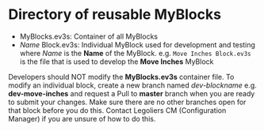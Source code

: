 # Directory of reusable MyBlocks

* MyBlocks.ev3s: Container of all MyBlocks
* _Name_ Block.ev3s: Individual MyBlock used for development and testing where _Name_ is the **Name** of the MyBlock.  e.g. `Move Inches Block.ev3s` is the file that is used to develop the **Move Inches** MyBlock

Developers should NOT modify the **MyBlocks.ev3s** container file.
To modify an individual block, create a new branch named _dev-blockname_ e.g. **dev-move-inches** and request a Pull to **master** branch when you are ready to submit your changes.  Make sure there are no other branches open for that block before you do this.  Contact Legoliers CM (Configuration Manager) if you are unsure of how to do this.
